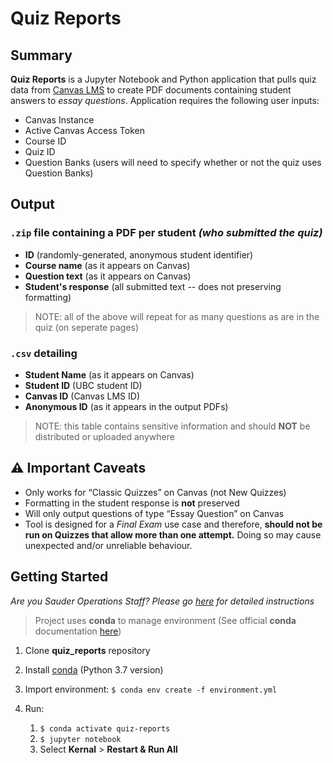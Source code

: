 # Quiz Reports

## Summary 

**Quiz Reports** is a Jupyter Notebook and Python application that pulls quiz data from [Canvas LMS](https://github.com/instructure/canvas-lms) to create PDF documents containing student answers to _essay questions_. Application requires the following user inputs:

- Canvas Instance
- Active Canvas Access Token
- Course ID
- Quiz ID
- Question Banks (users will need to specify whether or not the quiz uses Question Banks)

## Output

### `.zip` file containing a PDF per student _(who submitted the quiz)_

- **ID** (randomly-generated, anonymous student identifier)
- **Course name** (as it appears on Canvas)
- **Question text** (as it appears on Canvas)
- **Student's response** (all submitted text -- does not preserving formatting)

> NOTE: all of the above will repeat for as many questions as are in the quiz (on seperate pages)

### `.csv` detailing

- **Student Name** (as it appears on Canvas)
- **Student ID** (UBC student ID)
- **Canvas ID** (Canvas LMS ID)
- **Anonymous ID** (as it appears in the output PDFs)

> NOTE: this table contains sensitive information and should **NOT** be distributed or uploaded anywhere

## :warning: Important Caveats

- Only works for “Classic Quizzes” on Canvas (not New Quizzes)
- Formatting in the student response is **not** preserved
- Will only output questions of type “Essay Question” on Canvas
- Tool is designed for a _Final Exam_ use case and therefore, **should not be run on Quizzes that allow more than one attempt.** Doing so may cause unexpected and/or unreliable behaviour.

## Getting Started

_Are you Sauder Operations Staff? Please go [here](sauder-ops-guide.md) for detailed instructions_

> Project uses **conda** to manage environment (See official **conda** documentation [here](https://docs.conda.io/projects/conda/en/latest/user-guide/tasks/manage-environments.html#creating-an-environment-from-an-environment-yml-file))

1. Clone **quiz_reports** repository

1. Install [conda](https://docs.conda.io/projects/conda/en/latest/user-guide/install/index.html) (Python 3.7 version)

1. Import environment: `$ conda env create -f environment.yml`

1. Run:
   1. `$ conda activate quiz-reports`
   1. `$ jupyter notebook`
   1. Select **Kernal** > **Restart & Run All**
